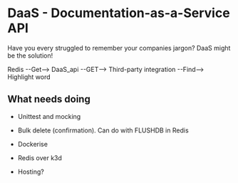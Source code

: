 # DaaS - Documentation-as-a-Service API

Have you every struggled to remember your companies jargon? DaaS might be the solution!

Redis --Get--> DaaS_api --GET--> Third-party integration --Find--> Highlight word

## What needs doing

- Unittest and mocking

- Bulk delete (confirmation). Can do with FLUSHDB in Redis

- Dockerise

- Redis over k3d

- Hosting?
